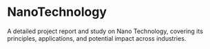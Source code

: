 # NanoTechnology
A detailed project report and study on Nano Technology, covering its principles, applications, and potential impact across industries.
